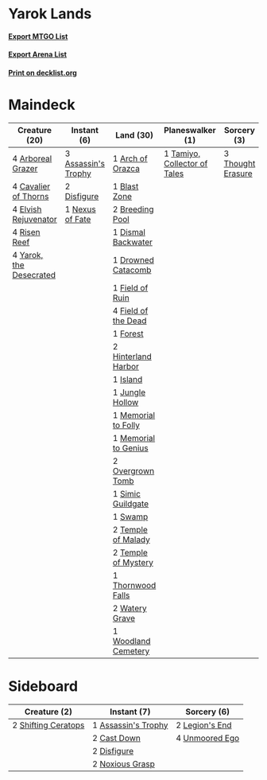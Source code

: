 # Yarok Lands

#### [Export MTGO List](../collection/Yarok%20Lands/Yarok%20Lands.txt)
#### [Export Arena List](../collection/Yarok%20Lands/Yarok%20Lands_arena.txt)
#### [Print on decklist.org](http://decklist.org/?deckmain=4%09Arboreal%20Grazer%0A1%09Arch%20of%20Orazca%0A3%09Assassin's%20Trophy%0A1%09Blast%20Zone%0A2%09Breeding%20Pool%0A4%09Cavalier%20of%20Thorns%0A2%09Disfigure%0A1%09Dismal%20Backwater%0A1%09Drowned%20Catacomb%0A4%09Elvish%20Rejuvenator%0A1%09Field%20of%20Ruin%0A4%09Field%20of%20the%20Dead%0A1%09Forest%0A2%09Hinterland%20Harbor%0A1%09Island%0A1%09Jungle%20Hollow%0A1%09Memorial%20to%20Folly%0A1%09Memorial%20to%20Genius%0A1%09Nexus%20of%20Fate%0A2%09Overgrown%20Tomb%0A4%09Risen%20Reef%0A1%09Simic%20Guildgate%0A1%09Swamp%0A1%09Tamiyo,%20Collector%20of%20Tales%0A2%09Temple%20of%20Malady%0A2%09Temple%20of%20Mystery%0A1%09Thornwood%20Falls%0A3%09Thought%20Erasure%0A2%09Watery%20Grave%0A1%09Woodland%20Cemetery%0A4%09Yarok,%20the%20Desecrated&deckside=1%09Assassin's%20Trophy%0A2%09Cast%20Down%0A2%09Disfigure%0A2%09Legion's%20End%0A2%09Noxious%20Grasp%0A2%09Shifting%20Ceratops%0A4%09Unmoored%20Ego)
# Maindeck

|                                          Creature (20)                                           |                                         Instant (6)                                          |                                           Land (30)                                           |                                           Planeswalker (1)                                            |                                        Sorcery (3)                                         |
|--------------------------------------------------------------------------------------------------|----------------------------------------------------------------------------------------------|-----------------------------------------------------------------------------------------------|-------------------------------------------------------------------------------------------------------|--------------------------------------------------------------------------------------------|
|4 [Arboreal Grazer](http://gatherer.wizards.com/Pages/Card/Details.aspx?multiverseid=461076)      |3 [Assassin's Trophy](http://gatherer.wizards.com/Pages/Card/Details.aspx?multiverseid=452902)|1 [Arch of Orazca](http://gatherer.wizards.com/Pages/Card/Details.aspx?multiverseid=439849)    |1 [Tamiyo, Collector of Tales](http://gatherer.wizards.com/Pages/Card/Details.aspx?multiverseid=461147)|3 [Thought Erasure](http://gatherer.wizards.com/Pages/Card/Details.aspx?multiverseid=452956)|
|4 [Cavalier of Thorns](http://gatherer.wizards.com/Pages/Card/Details.aspx?multiverseid=466921)   |2 [Disfigure](http://gatherer.wizards.com/Pages/Card/Details.aspx?multiverseid=442076)        |1 [Blast Zone](http://gatherer.wizards.com/Pages/Card/Details.aspx?multiverseid=461171)        |                                                                                                       |                                                                                            |
|4 [Elvish Rejuvenator](http://gatherer.wizards.com/Pages/Card/Details.aspx?multiverseid=447316)   |1 [Nexus of Fate](http://gatherer.wizards.com/Pages/Card/Details.aspx?multiverseid=450253)    |2 [Breeding Pool](http://gatherer.wizards.com/Pages/Card/Details.aspx?multiverseid=97088)      |                                                                                                       |                                                                                            |
|4 [Risen Reef](http://gatherer.wizards.com/Pages/Card/Details.aspx?multiverseid=466971)           |                                                                                              |1 [Dismal Backwater](http://gatherer.wizards.com/Pages/Card/Details.aspx?multiverseid=420908)  |                                                                                                       |                                                                                            |
|4 [Yarok, the Desecrated](http://gatherer.wizards.com/Pages/Card/Details.aspx?multiverseid=466974)|                                                                                              |1 [Drowned Catacomb](http://gatherer.wizards.com/Pages/Card/Details.aspx?multiverseid=430633)  |                                                                                                       |                                                                                            |
|                                                                                                  |                                                                                              |1 [Field of Ruin](http://gatherer.wizards.com/Pages/Card/Details.aspx?multiverseid=435415)     |                                                                                                       |                                                                                            |
|                                                                                                  |                                                                                              |4 [Field of the Dead](http://gatherer.wizards.com/Pages/Card/Details.aspx?multiverseid=467001) |                                                                                                       |                                                                                            |
|                                                                                                  |                                                                                              |1 [Forest](http://gatherer.wizards.com/Pages/Card/Details.aspx?multiverseid=439860)            |                                                                                                       |                                                                                            |
|                                                                                                  |                                                                                              |2 [Hinterland Harbor](http://gatherer.wizards.com/Pages/Card/Details.aspx?multiverseid=443128) |                                                                                                       |                                                                                            |
|                                                                                                  |                                                                                              |1 [Island](http://gatherer.wizards.com/Pages/Card/Details.aspx?multiverseid=439857)            |                                                                                                       |                                                                                            |
|                                                                                                  |                                                                                              |1 [Jungle Hollow](http://gatherer.wizards.com/Pages/Card/Details.aspx?multiverseid=405273)     |                                                                                                       |                                                                                            |
|                                                                                                  |                                                                                              |1 [Memorial to Folly](http://gatherer.wizards.com/Pages/Card/Details.aspx?multiverseid=443130) |                                                                                                       |                                                                                            |
|                                                                                                  |                                                                                              |1 [Memorial to Genius](http://gatherer.wizards.com/Pages/Card/Details.aspx?multiverseid=443131)|                                                                                                       |                                                                                            |
|                                                                                                  |                                                                                              |2 [Overgrown Tomb](http://gatherer.wizards.com/Pages/Card/Details.aspx?multiverseid=405103)    |                                                                                                       |                                                                                            |
|                                                                                                  |                                                                                              |1 [Simic Guildgate](http://gatherer.wizards.com/Pages/Card/Details.aspx?multiverseid=376500)   |                                                                                                       |                                                                                            |
|                                                                                                  |                                                                                              |1 [Swamp](http://gatherer.wizards.com/Pages/Card/Details.aspx?multiverseid=439858)             |                                                                                                       |                                                                                            |
|                                                                                                  |                                                                                              |2 [Temple of Malady](http://gatherer.wizards.com/Pages/Card/Details.aspx?multiverseid=380515)  |                                                                                                       |                                                                                            |
|                                                                                                  |                                                                                              |2 [Temple of Mystery](http://gatherer.wizards.com/Pages/Card/Details.aspx?multiverseid=373571) |                                                                                                       |                                                                                            |
|                                                                                                  |                                                                                              |1 [Thornwood Falls](http://gatherer.wizards.com/Pages/Card/Details.aspx?multiverseid=405420)   |                                                                                                       |                                                                                            |
|                                                                                                  |                                                                                              |2 [Watery Grave](http://gatherer.wizards.com/Pages/Card/Details.aspx?multiverseid=405114)      |                                                                                                       |                                                                                            |
|                                                                                                  |                                                                                              |1 [Woodland Cemetery](http://gatherer.wizards.com/Pages/Card/Details.aspx?multiverseid=443136) |                                                                                                       |                                                                                            |


# Sideboard

|                                         Creature (2)                                         |                                         Instant (7)                                          |                                       Sorcery (6)                                       |
|----------------------------------------------------------------------------------------------|----------------------------------------------------------------------------------------------|-----------------------------------------------------------------------------------------|
|2 [Shifting Ceratops](http://gatherer.wizards.com/Pages/Card/Details.aspx?multiverseid=466948)|1 [Assassin's Trophy](http://gatherer.wizards.com/Pages/Card/Details.aspx?multiverseid=452902)|2 [Legion's End](http://gatherer.wizards.com/Pages/Card/Details.aspx?multiverseid=466860)|
|                                                                                              |2 [Cast Down](http://gatherer.wizards.com/Pages/Card/Details.aspx?multiverseid=442969)        |4 [Unmoored Ego](http://gatherer.wizards.com/Pages/Card/Details.aspx?multiverseid=452962)|
|                                                                                              |2 [Disfigure](http://gatherer.wizards.com/Pages/Card/Details.aspx?multiverseid=442076)        |                                                                                         |
|                                                                                              |2 [Noxious Grasp](http://gatherer.wizards.com/Pages/Card/Details.aspx?multiverseid=466864)    |                                                                                         |

